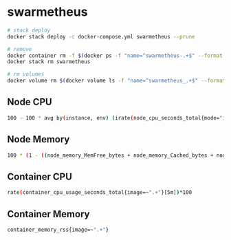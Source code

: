 # swarmetheus

``` sh
# stack deploy
docker stack deploy -c docker-compose.yml swarmetheus --prune

# remove
docker container rm -f $(docker ps -f "name=^swarmetheus-.+$" --format "{{.ID}}")
docker stack rm swarmetheus

# rm volumes
docker volume rm $(docker volume ls -f "name=^swarmetheus_.+$" --format "{{.Name}}")
```

## Node CPU

``` sh
100 - 100 * avg by(instance, env) (irate(node_cpu_seconds_total{mode="idle"}[5m]))
```

## Node Memory

``` sh
100 * (1 - ((node_memory_MemFree_bytes + node_memory_Cached_bytes + node_memory_Buffers_bytes) / node_memory_MemTotal_bytes))
```

## Container CPU

``` sh
rate(container_cpu_usage_seconds_total{image=~".+"}[5m])*100
```

## Container Memory

``` sh
container_memory_rss{image=~".+"}
```
